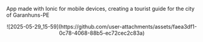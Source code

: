 App made with Ionic for mobile devices, creating a tourist guide for the city of Garanhuns-PE




<p align="center">
  ![2025-05-29_15-59](https://github.com/user-attachments/assets/faea3df1-0c78-4068-88b5-ec72cec2c83a)

</p>
